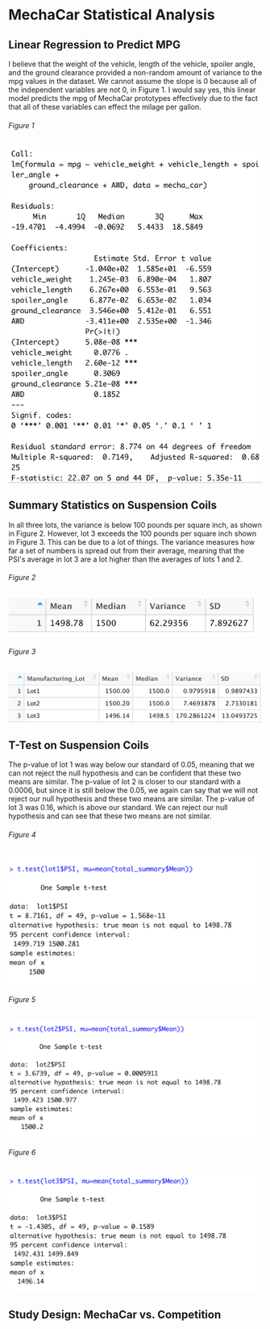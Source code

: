 # MechaCar Statistical Analysis
## Linear Regression to Predict MPG
I believe that the weight of the vehicle, length of the vehicle, spoiler angle, and the ground clearance provided a non-random amount of variance to the mpg values in the dataset. We cannot assume the slope is 0 because all of the independent variables are not 0, in Figure 1. I would say yes, this linear model predicts the mpg of MechaCar prototypes effectively due to the fact that all of these variables can effect the milage per gallon. 
###### Figure 1
![linearRegression](/MechaCar_Statistical_Analysis/linearRegression.png)
## Summary Statistics on Suspension Coils
In all three lots, the variance is below 100 pounds per square inch, as shown in Figure 2. However, lot 3 exceeds the 100 pounds per square inch shown in Figure 3. This can be due to a lot of things. The variance measures how far a set of numbers is spread out from their average, meaning that the PSI's average in lot 3 are a lot higher than the averages of lots 1 and 2.

###### Figure 2
![totalSummary](/MechaCar_Statistical_Analysis/totalSummary.png)

###### Figure 3
![lotSummary](/MechaCar_Statistical_Analysis/lotSummary.png)
## T-Test on Suspension Coils
The p-value of lot 1 was way below our standard of 0.05, meaning that we can not reject the null hypothesis and can be confident that these two means are similar. The p-value of lot 2 is closer to our standard with a 0.0006, but since it is still below the 0.05, we again can say that we will not reject our null hypothesis and these two means are similar. The p-value of lot 3 was 0.16, which is above our standard. We can reject our null hypothesis and can see that these two means are not similar.
###### Figure 4
![lot1](/MechaCar_Statistical_Analysis/lot1.png)
###### Figure 5
![lot2](/MechaCar_Statistical_Analysis/lot2.png)
###### Figure 6
![lot3](/MechaCar_Statistical_Analysis/lot3.png)
## Study Design: MechaCar vs. Competition
